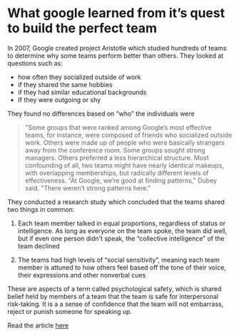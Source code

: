 # What google learned from it’s quest to build the perfect team

In 2007, Google created project Aristotle which studied hundreds of teams to determine why some teams perform better than others.  They looked at questions such as: 
- how often they socialized outside of work
- if they shared the same hobbies
- if they had similar educational backgrounds
- If they were outgoing or shy

They found no differences based on “who” the individuals were

> "Some groups that were ranked among Google’s most effective teams, for instance, were composed of friends who socialized outside work. Others were made up of people who were basically strangers away from the conference room. Some groups sought strong managers. Others preferred a less hierarchical structure. Most confounding of all, two teams might have nearly identical makeups, with overlapping memberships, but radically different levels of effectiveness. "At Google, we’re good at finding patterns," Dubey said. "There weren’t strong patterns here."

They conducted a research study which concluded that the teams shared two things in common:

1.  Each team member talked in equal proportions, regardless of status or intelligence.  As long as everyone on the team spoke, the team did well, but if even one person didn’t speak, the “collective intelligence” of the team declined

2. The teams had high levels of “social sensitivity”, meaning each team member is attuned to how others feel based off the tone of their voice, their expressions and other nonverbal cues

These are aspects of a term called psychological safety, which is shared belief held by members of a team that the team is safe for interpersonal risk-taking.  It is a a sense of confidence that the team will not embarrass, reject or punish someone for speaking up.

Read the article [here](https://www.nytimes.com/2016/02/28/magazine/what-google-learned-from-its-quest-to-build-the-perfect-team.html)
